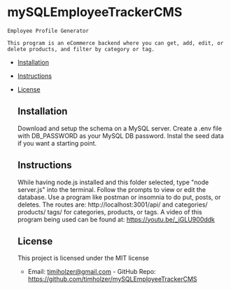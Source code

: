 # mySQLEmployeeTrackerCMS
    Employee Profile Generator 
   
    This program is an eCommerce backend where you can get, add, edit, or delete products, and filter by category or tag.
    
* [Installation](#Installation)
    
* [Instructions](#Instructions)
    
* [License](#License)
       
    ## Installation
    Download and setup the schema on a MySQL server. Create a .env file with DB_PASSWORD as your MySQL DB password. Instal the seed data if you want a starting point.
    ## Instructions
    While having node.js installed and this folder selected, type "node server.js" into the terminal. Follow the prompts to view or edit the database. Use a program like postman or insomnia to do put, posts, or deletes. The routes are: http://localhost:3001/api/ and categories/ products/ tags/ for categories, products, or tags.  A video of this program being used can be found at: https://youtu.be/_jGLU900ddk

    ## License 
    This project is licensed under the MIT license
    - Email: timiholzer@gmail.com - GitHub Repo: https://github.com/timholzer/mySQLEmployeeTrackerCMS